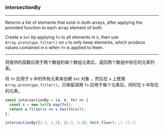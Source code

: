 ### intersectionBy

------------

Returns a list of elements that exist in both arrays, after applying the provided function to each array element of both.

Create a `Set` by applying `fn` to all elements in `b`, then use `Array.prototype.filter()` on `a` to only keep elements, which produce values contained in `b` when `fn` is applied to them.

------------

将提供的函数应用于两个数组的每个数组元素后，返回两个数组中存在的元素列表。

将 `fn` 应用于 `b` 中的所有元素来创建 `Set` 对象 ，然后在 `a` 上使用 `Array.prototype.filter()`，只保留调用 `fn` 应用于每个元素后，同时在 `b` 中存在的元素。

```js
const intersectionBy = (a, b, fn) => {
  const s = new Set(b.map(fn));
  return a.filter(x => s.has(fn(x)));
};
```

```js
intersectionBy([2.1, 1.2], [2.3, 3.4], Math.floor); // [2.1]
```
